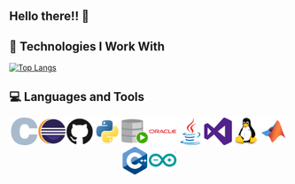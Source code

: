 ## Hello there!! 👋

## 


## 🔧 Technologies I Work With

[![Top Langs](https://github-readme-stats.vercel.app/api/top-langs/?username=ing-taro&layout=compact&theme=dark)](https://github.com/anuraghazra/github-readme-stats)

## 💻 Languages and Tools

<p align="center">
  <a href="https://www.cprogramming.com/" target="_blank" rel="noreferrer"><img src="https://raw.githubusercontent.com/devicons/devicon/master/icons/c/c-original.svg" alt="C" width="50" height="50"/></a><!--
  --><a href="https://www.eclipse.org/" target="_blank" rel="noreferrer"><img src="https://raw.githubusercontent.com/devicons/devicon/master/icons/eclipse/eclipse-original.svg" alt="Eclipse" width="50" height="50"/></a><!--
  --><a href="https://github.com/" target="_blank" rel="noreferrer"><img src="https://raw.githubusercontent.com/devicons/devicon/master/icons/github/github-original.svg" alt="GitHub" width="50" height="50"/></a><!--
  --><a href="https://www.python.org/" target="_blank" rel="noreferrer"><img src="https://raw.githubusercontent.com/devicons/devicon/master/icons/python/python-original.svg" alt="Python" width="50" height="50"/></a><!--
  --><a href="https://www.oracle.com/database/technologies/appdev/sqldeveloper-landing.html" target="_blank" rel="noreferrer"><img src="https://raw.githubusercontent.com/devicons/devicon/master/icons/sqldeveloper/sqldeveloper-original.svg" alt="SQL Developer" width="50" height="50"/></a><!--
  --><a href="https://www.oracle.com/" target="_blank" rel="noreferrer"><img src="https://raw.githubusercontent.com/devicons/devicon/master/icons/oracle/oracle-original.svg" alt="Oracle" width="50" height="50"/></a><!--
  --><a href="https://www.java.com/" target="_blank" rel="noreferrer"><img src="https://raw.githubusercontent.com/devicons/devicon/master/icons/java/java-original.svg" alt="Java" width="50" height="50"/></a><!--
  --><a href="https://visualstudio.microsoft.com/" target="_blank" rel="noreferrer"><img src="https://raw.githubusercontent.com/devicons/devicon/master/icons/visualstudio/visualstudio-plain.svg" alt="Visual Studio" width="50" height="50"/></a><!--
  --><a href="https://www.linux.org/" target="_blank" rel="noreferrer"><img src="https://raw.githubusercontent.com/devicons/devicon/master/icons/linux/linux-original.svg" alt="Linux" width="50" height="50"/></a><!--
  --><a href="https://www.mathworks.com/products/matlab.html" target="_blank" rel="noreferrer"><img src="https://raw.githubusercontent.com/devicons/devicon/master/icons/matlab/matlab-original.svg" alt="MATLAB" width="50" height="50"/></a><!--
  --><a href="https://isocpp.org/" target="_blank" rel="noreferrer"><img src="https://raw.githubusercontent.com/devicons/devicon/master/icons/cplusplus/cplusplus-original.svg" alt="C++" width="50" height="50"/></a><!--
  --><a href="https://www.arduino.cc/" target="_blank" rel="noreferrer"><img src="https://raw.githubusercontent.com/devicons/devicon/master/icons/arduino/arduino-original.svg" alt="Arduino" width="50" height="50"/></a>
</p>


